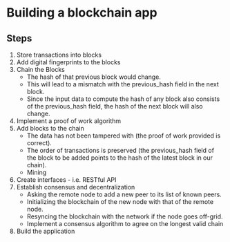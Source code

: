 
# Building a blockchain app

## Steps
1. Store transactions into blocks
2. Add digital fingerprints to the blocks
3. Chain the Blocks
    - The hash of that previous block would change.
    - This will lead to a mismatch with the previous_hash field in the next block.
    - Since the input data to compute the hash of any block also consists of the previous_hash field, the hash of the next block will also change.
4. Implement a proof of work algorithm
5. Add blocks to the chain
    - The data has not been tampered with (the proof of work provided is correct).
    - The order of transactions is preserved (the previous_hash field of the block to be added points to the hash of the latest block in our chain).
    - Mining 
6. Create interfaces - i.e. RESTful API
7. Establish consensus and decentralization
    - Asking the remote node to add a new peer to its list of known peers.
    - Initializing the blockchain of the new node with that of the remote node.
    - Resyncing the blockchain with the network if the node goes off-grid.
    - Implement a consensus algorithm to agree on the longest valid chain
8. Build the application
